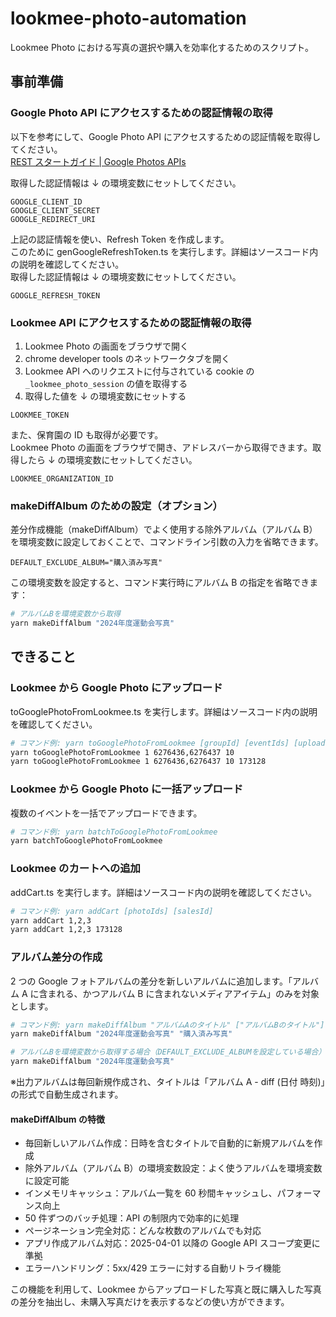 # lookmee-photo-automation

Lookmee Photo における写真の選択や購入を効率化するためのスクリプト。

## 事前準備

### Google Photo API にアクセスするための認証情報の取得

以下を参考にして、Google Photo API にアクセスするための認証情報を取得してください。  
[REST スタートガイド | Google Photos APIs](https://developers.google.com/photos/library/guides/get-started?hl=ja)

取得した認証情報は ↓ の環境変数にセットしてください。

```
GOOGLE_CLIENT_ID
GOOGLE_CLIENT_SECRET
GOOGLE_REDIRECT_URI
```

上記の認証情報を使い、Refresh Token を作成します。  
このために genGoogleRefreshToken.ts を実行します。詳細はソースコード内の説明を確認してください。  
取得した認証情報は ↓ の環境変数にセットしてください。

```
GOOGLE_REFRESH_TOKEN
```

### Lookmee API にアクセスするための認証情報の取得

1. Lookmee Photo の画面をブラウザで開く
2. chrome developer tools のネットワークタブを開く
3. Lookmee API へのリクエストに付与されている cookie の `_lookmee_photo_session` の値を取得する
4. 取得した値を ↓ の環境変数にセットする

```
LOOKMEE_TOKEN
```

また、保育園の ID も取得が必要です。  
Lookmee Photo の画面をブラウザで開き、アドレスバーから取得できます。取得したら ↓ の環境変数にセットしてください。

```
LOOKMEE_ORGANIZATION_ID
```

### makeDiffAlbum のための設定（オプション）

差分作成機能（makeDiffAlbum）でよく使用する除外アルバム（アルバム B）を環境変数に設定しておくことで、コマンドライン引数の入力を省略できます。

```
DEFAULT_EXCLUDE_ALBUM="購入済み写真"
```

この環境変数を設定すると、コマンド実行時にアルバム B の指定を省略できます：

```bash
# アルバムBを環境変数から取得
yarn makeDiffAlbum "2024年度運動会写真"
```

## できること

### Lookmee から Google Photo にアップロード

toGooglePhotoFromLookmee.ts を実行します。詳細はソースコード内の説明を確認してください。

```bash
# コマンド例: yarn toGooglePhotoFromLookmee [groupId] [eventIds] [uploadCount] [salesId]
yarn toGooglePhotoFromLookmee 1 6276436,6276437 10
yarn toGooglePhotoFromLookmee 1 6276436,6276437 10 173128
```

### Lookmee から Google Photo に一括アップロード

複数のイベントを一括でアップロードできます。

```bash
# コマンド例: yarn batchToGooglePhotoFromLookmee
yarn batchToGooglePhotoFromLookmee
```

### Lookmee のカートへの追加

addCart.ts を実行します。詳細はソースコード内の説明を確認してください。

```bash
# コマンド例: yarn addCart [photoIds] [salesId]
yarn addCart 1,2,3
yarn addCart 1,2,3 173128
```

### アルバム差分の作成

2 つの Google フォトアルバムの差分を新しいアルバムに追加します。「アルバム A に含まれる、かつアルバム B に含まれないメディアアイテム」のみを対象とします。

```bash
# コマンド例: yarn makeDiffAlbum "アルバムAのタイトル" ["アルバムBのタイトル"]
yarn makeDiffAlbum "2024年度運動会写真" "購入済み写真"

# アルバムBを環境変数から取得する場合（DEFAULT_EXCLUDE_ALBUMを設定している場合）
yarn makeDiffAlbum "2024年度運動会写真"
```

※出力アルバムは毎回新規作成され、タイトルは「アルバム A - diff (日付 時刻)」の形式で自動生成されます。

#### makeDiffAlbum の特徴

- 毎回新しいアルバム作成：日時を含むタイトルで自動的に新規アルバムを作成
- 除外アルバム（アルバム B）の環境変数設定：よく使うアルバムを環境変数に設定可能
- インメモリキャッシュ：アルバム一覧を 60 秒間キャッシュし、パフォーマンス向上
- 50 件ずつのバッチ処理：API の制限内で効率的に処理
- ページネーション完全対応：どんな枚数のアルバムでも対応
- アプリ作成アルバム対応：2025-04-01 以降の Google API スコープ変更に準拠
- エラーハンドリング：5xx/429 エラーに対する自動リトライ機能

この機能を利用して、Lookmee からアップロードした写真と既に購入した写真の差分を抽出し、未購入写真だけを表示するなどの使い方ができます。
